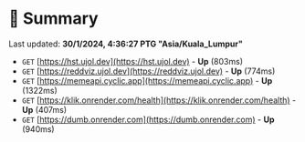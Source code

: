 # 📖 Summary
Last updated: **30/1/2024, 4:36:27 PTG "Asia/Kuala_Lumpur"**

- `GET` [https://hst.ujol.dev](https://hst.ujol.dev) - **Up** (803ms)
- `GET` [https://reddviz.ujol.dev](https://reddviz.ujol.dev) - **Up** (774ms)
- `GET` [https://memeapi.cyclic.app](https://memeapi.cyclic.app) - **Up** (1322ms)
- `GET` [https://klik.onrender.com/health](https://klik.onrender.com/health) - **Up** (407ms)
- `GET` [https://dumb.onrender.com](https://dumb.onrender.com) - **Up** (940ms)
